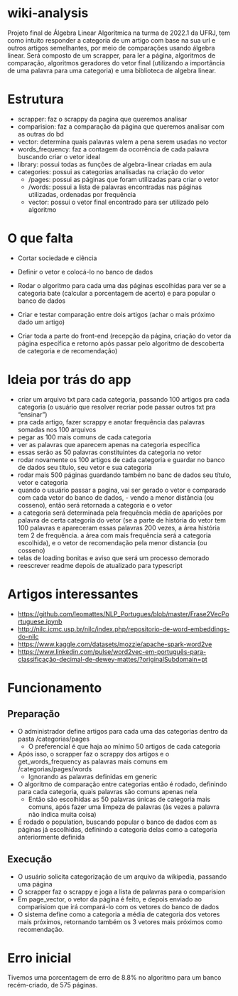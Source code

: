 # wiki-analysis

Projeto final de Álgebra Linear Algorítmica na turma de 2022.1 da UFRJ, tem como intuito responder a categoria de um artigo com base na sua url e outros artigos semelhantes, por meio de comparações usando álgebra linear. Será composto de um scrapper, para ler a página, algoritmos de comparação, algoritmos geradores do vetor final (utilizando a importância de uma palavra para uma categoria) e uma biblioteca de algebra linear.

# Estrutura 
- scrapper: faz o scrappy da pagina que queremos analisar
- comparision: faz a comparação da página que queremos analisar com as outras do bd
- vector: determina quais palavras valem a pena serem usadas no vector
- words_frequency: faz a contagem da ocorrência de cada palavra buscando criar o vetor ideal
- library: possui todas as funções de algebra-linear criadas em aula
- categories: possui as categorias analisadas na criação do vetor
    - /pages: possui as páginas que foram utilizadas para criar o vetor
    - /words: possui a lista de palavras encontradas nas páginas utilizadas, ordenadas por frequência
    - vector: possui o vetor final encontrado para ser utilizado pelo algoritmo

# O que falta
- Cortar sociedade e ciência
- Definir o vetor e colocá-lo no banco de dados
- Rodar o algoritmo para cada uma das páginas escolhidas para ver se a categoria bate (calcular a porcentagem de acerto) e para popular o banco de dados
- Criar e testar comparação entre dois artigos (achar o mais próximo dado um artigo)

- Criar toda a parte do front-end (recepção da página, criação do vetor da página específica e retorno após passar pelo algoritmo de descoberta de categoria e de recomendação)

# Ideia por trás do app
- criar um arquivo txt para cada categoria, passando 100 artigos pra cada categoria (o usuário que resolver recriar pode passar outros txt pra “ensinar”)
- pra cada artigo, fazer scrappy e anotar frequência das palavras somadas nos 100 arquivos
- pegar as 100 mais comuns de cada categoria
- ver as palavras que aparecem apenas na categoria específica
- essas serão as 50 palavras constituintes da categoria no vetor
- rodar novamente os 100 artigos de cada categoria e guardar no banco de dados seu título, seu vetor e sua categoria
- rodar mais 500 páginas guardando também no banc de dados seu título, vetor e categoria
- quando o usuário passar a pagina, vai ser gerado o vetor e comparado com cada vetor do banco de dados, - vendo a menor distância (ou cosseno), então será retornada a categoria e o vetor
- a categoria será determinada pela frequência média de aparições por palavra de certa categoria do vetor (se a parte de história do vetor tem 100 palavras e apareceram essas palavras 200 vezes, a área história tem 2 de frequência. a área com mais frequência será a categoria escolhida), e o vetor de recomendação pela menor distancia (ou cosseno)
- telas de loading bonitas e aviso que será um processo demorado
- reescrever readme depois de atualizado para typescript

# Artigos interessantes
- https://github.com/leomattes/NLP_Portugues/blob/master/Frase2VecPortuguese.ipynb
- http://nilc.icmc.usp.br/nilc/index.php/repositorio-de-word-embeddings-do-nilc
- https://www.kaggle.com/datasets/mozzie/apache-spark-word2ve
- https://www.linkedin.com/pulse/word2vec-em-português-para-classificação-decimal-de-dewey-mattes/?originalSubdomain=pt

# Funcionamento

## Preparação
- O administrador define artigos para cada uma das categorias dentro da pasta /categorias/pages  
    - O preferencial é que haja ao mínimo 50 artigos de cada categoria
- Após isso, o scrapper faz o scrappy dos artigos e o get_words_frequency as palavras mais comuns em /categorias/pages/words
    - Ignorando as palavras definidas em generic
- O algoritmo de comparação entre categorias então é rodado, definindo para cada categoria, quais palavras são comuns apenas nela
    - Então são escolhidas as 50 palavras únicas de categoria mais comuns, após fazer uma limpeza de palavras (às vezes a palavra não indica muita coisa)
- É rodado o population, buscando popular o banco de dados com as páginas já escolhidas, definindo a categoria delas como a categoria anteriormente definida

## Execução
- O usuário solicita categorização de um arquivo da wikipedia, passando uma página
- O scrapper faz o scrappy e joga a lista de palavras para o comparision
- Em page_vector, o vetor da página é feito, e depois enviado ao comparisiom que irá compará-lo com os vetores do banco de dados
- O sistema define como a categoria a média de categoria dos vetores mais próximos, retornando também os 3 vetores mais próximos como recomendação.

# Erro inicial
Tivemos uma porcentagem de erro de 8.8% no algoritmo para um banco recém-criado, de 575 páginas.